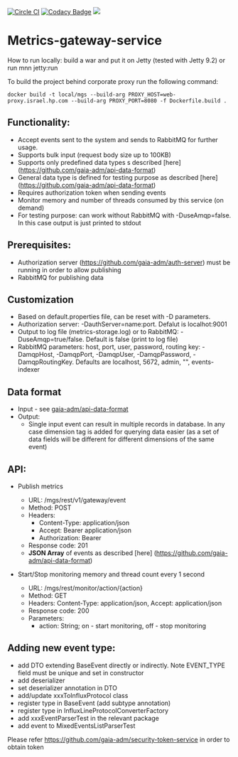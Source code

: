 [![Circle CI](https://circleci.com/gh/gaia-adm/metrics-gateway-service.svg?style=svg)](https://circleci.com/gh/gaia-adm/metrics-gateway-service) [![Codacy Badge](https://api.codacy.com/project/badge/grade/ba9b93b4cc764eda8ef2774f6cb3b9ae)](https://www.codacy.com/app/alexei-led/metrics-gateway-service) [![](https://badge.imagelayers.io/gaiaadm/mgs:latest.svg)](https://imagelayers.io/?images=gaiaadm/mgs:latest 'Get your own badge on imagelayers.io')

# Metrics-gateway-service

How to run locally: build a war and put it on Jetty (tested with Jetty 9.2) or run mnn jetty:run

To build the project behind corporate proxy run the following command:

```
docker build -t local/mgs --build-arg PROXY_HOST=web-proxy.israel.hp.com --build-arg PROXY_PORT=8080 -f Dockerfile.build .
```

## Functionality:
- Accept events sent to the system and sends to RabbitMQ for further usage.
- Supports bulk input (request body size up to 100KB)
- Supports only predefined data types s described [here] (https://github.com/gaia-adm/api-data-format)
- General data type is defined for testing purpose as described [here] (https://github.com/gaia-adm/api-data-format)
- Requires authorization token when sending events
- Monitor memory and number of threads consumed by this service (on demand)
- For testing purpose: can work without RabbitMQ with -DuseAmqp=false. In this case output is just printed to stdout

## Prerequisites:
- Authorization server (https://github.com/gaia-adm/auth-server) must be running in order to allow publishing
- RabbitMQ for publishing data

## Customization
- Based on default.properties file, can be reset with -D parameters.
- Authorization server: -DauthServer=name:port. Defalut is localhot:9001
- Output to log file (metrics-storage.log) or to RabbitMQ: -DuseAmqp=true/false. Default is false (print to log file)
- RabbitMQ parameters: host, port, user, password, routing key: -DamqpHost, -DamqpPort, -DamqpUser, -DamqpPassword, -DamqpRoutingKey. Defaults are localhost, 5672, admin, "", events-indexer

## Data format
- Input - see [gaia-adm/api-data-format](https://github.com/gaia-adm/api-data-format)
- Output:
  - Single input event can result in multiple records in database. In any case dimension tag is added for querying data easier (as a set of data fields will be different for different dimensions of the same event)

## API:
- Publish metrics
    - URL: /mgs/rest/v1/gateway/event
    - Method: POST
    - Headers:
        - Content-Type: application/json
        - Accept: Bearer application/json
        - Authorization: Bearer <oauth2 token>
    - Response code: 201
    - **JSON Array** of events as described [here] (https://github.com/gaia-adm/api-data-format)

- Start/Stop monitoring memory and thread count every 1 second
    - URL: /mgs/rest/monitor/action/{action}
    - Method: GET
    - Headers: Content-Type: application/json, Accept: application/json
    - Response code: 200
    - Parameters:
      - action: String; on - start monitoring, off - stop monitoring


## Adding new event type:
  - add DTO extending BaseEvent directly or indirectly. Note EVENT_TYPE field must be unique and set in constructor
  - add deserializer
  - set deserializer annotation in DTO
  - add/update xxxToInfluxProtocol class
  - register type in BaseEvent (add subtype annotation)
  - register type in InfluxLineProtocolConverterFactory
  - add xxxEventParserTest in the relevant package
  - add event to MixedEventsListParserTest



Please refer https://github.com/gaia-adm/security-token-service in order to obtain token
